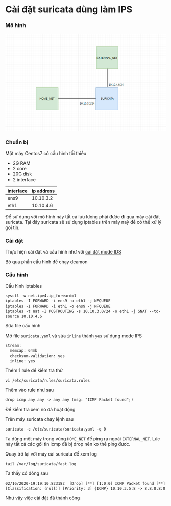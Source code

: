 # Cài đặt suricata dùng làm IPS

### Mô hình 

![](../images/cai_dat/01.png)

### Chuẩn bị

Một máy Centos7 có cấu hình tối thiểu
* 2G RAM
* 2 core
* 20G disk
* 2 interface

| interface | ip address |
| -------- | ---------- |
| ens9 | 10.10.3.2 |
| eth1 | 10.10.4.6 |

Để sử dụng với mô hình này tất cả lưu lượng phải được đi qua máy cài đặt suricata. Tại đây suricata sẽ sử dụng iptables trên máy naỳ để có thể xử lý goí tin.

### Cài đặt

Thực hiện cài đặt và cấu hình như với [cài đặt mode IDS](/docs/cai-dat-ids.md)

Bỏ qua phần cấu hình để chạy deamon

### Cấu hình

Cấu hình iptables

```
sysctl -w net.ipv4.ip_forward=1
iptables -I FORWARD -i ens9 -o eth1 -j NFQUEUE
iptables -I FORWARD -i eth1 -o ens9 -j NFQUEUE
iptables -t nat -I POSTROUTING -s 10.10.3.0/24 -o eth1 -j SNAT --to-source 10.10.4.6
```

Sửa file cấu hình

Mở file `suricata.yaml` và sửa `inline` thành `yes` sử dụng mode IPS

```
stream:
  memcap: 64mb
  checksum-validation: yes      
  inline: yes               
```

Thêm 1 rule để kiểm tra thử 

```
vi /etc/suricata/rules/suricata.rules
```

Thêm vào rule như sau 

```
drop icmp any any -> any any (msg: "ICMP Packet found";)
```

Để kiểm tra xem nó đã hoạt động

Trên máy suricata chạy lệnh sau

```
suricata -c /etc/suricata/suricata.yaml -q 0
```

Ta dùng một máy trong vùng `HOME_NET` để ping ra ngoài `EXTERNAL_NET`. Lúc này tất cả các gói tin icmp đã bị drop nên ko thể ping đươc.

Quay trở lại với máy cài suricata để xem log

```
tail /var/log/suricata/fast.log
```

Ta thấy có dòng sau

```
02/16/2020-19:19:10.823182  [Drop] [**] [1:0:0] ICMP Packet found [**] [Classification: (null)] [Priority: 3] {ICMP} 10.10.3.5:8 -> 8.8.8.8:0
```

Như vây việc cài đặt đã thành công